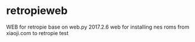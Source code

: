 # retropieweb
WEB for retropie
base on web.py
2017.2.6 web for installing nes roms from xiaoji.com to retropie
test
